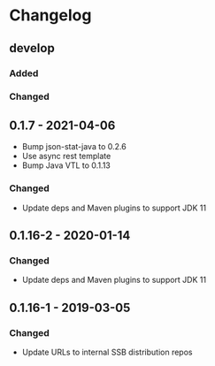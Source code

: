# Changelog 

## develop

### Added

### Changed

## 0.1.7 - 2021-04-06

* Bump json-stat-java to 0.2.6
* Use async rest template
* Bump Java VTL to 0.1.13

### Changed

* Update deps and Maven plugins to support JDK 11

## 0.1.16-2 - 2020-01-14

### Changed

* Update deps and Maven plugins to support JDK 11

## 0.1.16-1 - 2019-03-05

### Changed

* Update URLs to internal SSB distribution repos
